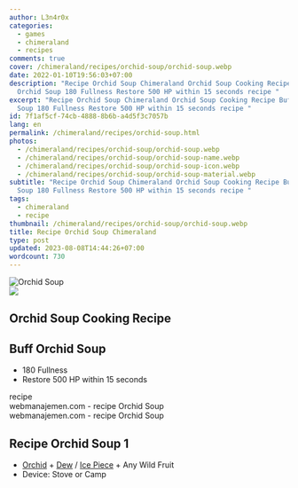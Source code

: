 ```yaml
---
author: L3n4r0x
categories:
  - games
  - chimeraland
  - recipes
comments: true
cover: /chimeraland/recipes/orchid-soup/orchid-soup.webp
date: 2022-01-10T19:56:03+07:00
description: "Recipe Orchid Soup Chimeraland Orchid Soup Cooking Recipe Buff
  Orchid Soup 180 Fullness Restore 500 HP within 15 seconds recipe "
excerpt: "Recipe Orchid Soup Chimeraland Orchid Soup Cooking Recipe Buff Orchid
  Soup 180 Fullness Restore 500 HP within 15 seconds recipe "
id: 7f1af5cf-74cb-4888-8b6b-a4d5f3c7057b
lang: en
permalink: /chimeraland/recipes/orchid-soup.html
photos:
  - /chimeraland/recipes/orchid-soup/orchid-soup.webp
  - /chimeraland/recipes/orchid-soup/orchid-soup-name.webp
  - /chimeraland/recipes/orchid-soup/orchid-soup-icon.webp
  - /chimeraland/recipes/orchid-soup/orchid-soup-material.webp
subtitle: "Recipe Orchid Soup Chimeraland Orchid Soup Cooking Recipe Buff Orchid
  Soup 180 Fullness Restore 500 HP within 15 seconds recipe "
tags:
  - chimeraland
  - recipe
thumbnail: /chimeraland/recipes/orchid-soup/orchid-soup.webp
title: Recipe Orchid Soup Chimeraland
type: post
updated: 2023-08-08T14:44:26+07:00
wordcount: 730
---
```


<link
  rel="stylesheet"
  href="https://rawcdn.githack.com/dimaslanjaka/Web-Manajemen/870a349/css/bootstrap-5-3-0-alpha3-wrapper.css"
/>
<section id="bootstrap-wrapper">
  <div data-bs-theme="dark">
    <div class="card mb-2">
      <div class="card-body">
        <div class="row g-0">
          <div class="col-sm-4 position-relative mb-2">
            <img
              src="https://www.webmanajemen.com/chimeraland/recipes/orchid-soup/orchid-soup-material.webp"
              class="card-img fit-cover w-100 h-100"
              alt="Orchid Soup"
              data-fancybox="true"
            />
          </div>
          <div class="col-sm-8 mb-2">
            <div class="card-body">
              <div class="d-flex flex-row align-items-center mb-3">
                <img
                  class="d-inline-block me-2"
                  src="https://www.webmanajemen.com/chimeraland/recipes/orchid-soup/orchid-soup-icon.webp"
                  width="auto"
                  height="auto"
                  style="vertical-align: middle"
                />
                <h2 class="fs-5">Orchid Soup Cooking Recipe</h2>
              </div>
              <h2 class="card-title fs-5">Buff Orchid Soup</h2>
              <div class="card-text">
                <ul>
                  <li>180 Fullness</li>
                  <li>Restore 500 HP within 15 seconds</li>
                </ul>
              </div>
              <span class="badge rounded-pill">recipe</span>
            </div>
            <div class="card-footer text-end text-muted mt-auto">
              webmanajemen.com - recipe Orchid Soup
            </div>
          </div>
        </div>
      </div>
      <div class="card-footer text-end text-muted">
        webmanajemen.com - recipe Orchid Soup
      </div>
    </div>
    <div class="row mb-2">
      <div class="col-12 col-lg-6 recipe-item mb-2">
        <div class="card">
          <div class="card-body">
            <h2 class="card-title fs-5">Recipe Orchid Soup 1</h2>
            <div class="card-text">
              <ul>
                <li>
                  <a
                    class="text-decoration-none text-primary"
                    href="/chimeraland/materials/orchid.html"
                    >Orchid</a
                  ><span> + </span
                  ><a
                    class="text-decoration-none text-primary"
                    href="/chimeraland/materials/dew.html"
                    >Dew</a
                  ><span> / </span
                  ><a
                    class="text-decoration-none text-primary"
                    href="/chimeraland/materials/ice-piece.html"
                    >Ice Piece</a
                  ><span> + </span>Any Wild Fruit
                </li>
                <li>Device: Stove or Camp</li>
              </ul>
            </div>
          </div>
        </div>
      </div>
    </div>
  </div>
</section>